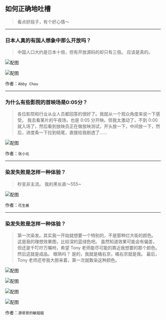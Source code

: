 ## 如何正确地吐槽

> 看点好段子，有个好心情～


 
---

### 日本人真的有国人想象中那么开放吗？

> 中国人口大约是日本十倍，但有开放源码的却只有三倍。
> 应该是真的。



![配图](http://pic4.zhimg.com/70/v2-0f2c3347394b42d63b2994f5aad107b3_b.jpg)



![配图](http://pic1.zhimg.com/70/v2-fb1cab15c47496d81fe776a7bb3a6aa4_b.jpg)


作者：`Abby Chau`

---

### 为什么有些影院的首映场是0:05分？

> 各位影院和行业从业人员都回答的很好了。我就从一个观众角度来说一下感受。
> 我去看某片的午夜场，也是 0:05 分开映。但我太激动了，不到 0:00 就入场了，然后看到放映员正在做放映测试，开头放一下，中间放一下，然后，进度条一下拉到结尾，直接给我剧透了……



![配图](http://pic1.zhimg.com/70/v2-0b78252e64db769555daaaee72946c20_b.jpg)


作者：`张小北`

---

### 染发失败是怎样一种体验？

> 秒变非主流。
> 我的黑长直～555~



![配图](http://pic1.zhimg.com/70/9dea27c21cdc72710528bee97516a65c_b.jpg)


作者：`花生酱`

---

### 染发失败是怎样一种体验？

> 第一次染发。其实我一开始就想要一个特别的，不是那种烂大街的颜色。
> 这是我的理想效果图，比较深的蓝绿色吧。
> 虽然知道效果可能会有偏差，但还是千叮咛万嘱咐，希望 Tony 老师能尽可能的靠近我想要的那个颜色。
> 然后这就是成品。
> 眼熟吗？
> 是的，我就是橘右京，橘右京就是我。
> 最后，Tony 老师还夸我大胆来着，第一次就敢染这种颜色。



![配图](http://pic3.zhimg.com/70/v2-ae1e2f6359f69536d700c041ac908472_b.jpg)



![配图](http://pic3.zhimg.com/70/v2-174c0217aaea8937ec6a0e85c00845aa_b.jpg)



![配图](http://pic3.zhimg.com/70/v2-2a0f553a5998d24fe1cb44833d34823e_b.jpg)



![配图](http://pic3.zhimg.com/70/v2-ae5468ee338d2736294d61c336389d22_b.jpg)


作者：`源哥哥的敏姐姐`